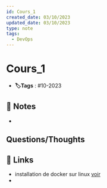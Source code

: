 ```yaml
---
id: Cours_1
created_date: 03/10/2023
updated_date: 03/10/2023
type: note
tags:
  - DevOps
---
```


#  Cours_1
- **🏷️Tags** :  #10-2023 

## 📝 Notes
-  


## Questions/Thoughts


## 🔗 Links
-  installation de docker sur linux [voir](https://www.kali.org/docs/containers/installing-docker-on-kali/)
- 